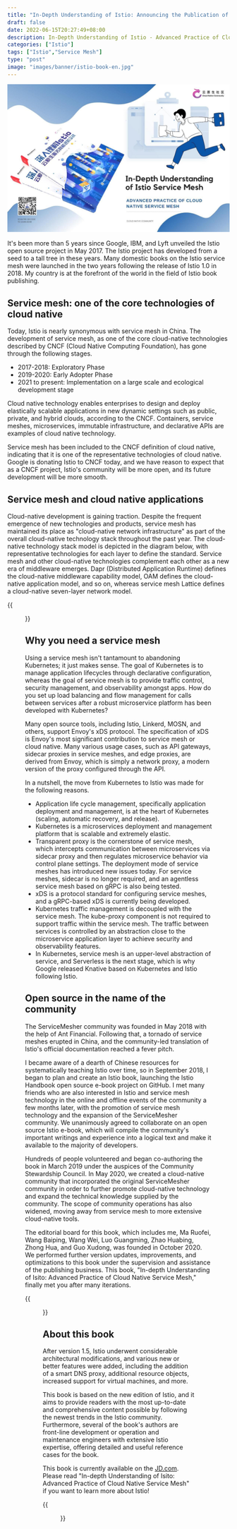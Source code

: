 ```yaml
---
title: "In-Depth Understanding of Istio: Announcing the Publication of a New Istio Book"
draft: false
date: 2022-06-15T20:27:49+08:00
description: In-Depth Understanding of Istio - Advanced Practice of Cloud Native Service Mesh, the book is officially on sale!
categories: ["Istio"]
tags: ["Istio","Service Mesh"]
type: "post"
image: "images/banner/istio-book-en.jpg"
---
```


![](book.jpg)

It's been more than 5 years since Google, IBM, and Lyft unveiled the Istio open source project in May 2017. The Istio project has developed from a seed to a tall tree in these years. Many domestic books on the Istio service mesh were launched in the two years following the release of Istio 1.0 in 2018. My country is at the forefront of the world in the field of Istio book publishing.

## Service mesh: one of the core technologies of cloud native

Today, Istio is nearly synonymous with service mesh in China. The development of service mesh, as one of the core cloud-native technologies described by CNCF (Cloud Native Computing Foundation), has gone through the following stages.

- 2017-2018: Exploratory Phase
- 2019-2020: Early Adopter Phase
- 2021 to present: Implementation on a large scale and ecological development stage

Cloud native technology enables enterprises to design and deploy elastically scalable applications in new dynamic settings such as public, private, and hybrid clouds, according to the CNCF. Containers, service meshes, microservices, immutable infrastructure, and declarative APIs are examples of cloud native technology.

Service mesh has been included to the CNCF definition of cloud native, indicating that it is one of the representative technologies of cloud native. Google is donating Istio to CNCF today, and we have reason to expect that as a CNCF project, Istio's community will be more open, and its future development will be more smooth.

## Service mesh and cloud native applications

Cloud-native development is gaining traction. Despite the frequent emergence of new technologies and products, service mesh has maintained its place as "cloud-native network infrastructure" as part of the overall cloud-native technology stack throughout the past year. The cloud-native technology stack model is depicted in the diagram below, with representative technologies for each layer to define the standard. Service mesh and other cloud-native technologies complement each other as a new era of middleware emerges. Dapr (Distributed Application Runtime) defines the cloud-native middleware capability model, OAM defines the cloud-native application model, and so on, whereas service mesh Lattice defines a cloud-native seven-layer network model.

{{<figure title="Cloud Native Application Model" alt="Cloud Native Application Model" src="model.jpg" class="mx-auto text-center" width="80%">}}

## Why you need a service mesh

Using a service mesh isn't tantamount to abandoning Kubernetes; it just makes sense. The goal of Kubernetes is to manage application lifecycles through declarative configuration, whereas the goal of service mesh is to provide traffic control, security management, and observability amongst apps. How do you set up load balancing and flow management for calls between services after a robust microservice platform has been developed with Kubernetes?

Many open source tools, including Istio, Linkerd, MOSN, and others, support Envoy's xDS protocol. The specification of xDS is Envoy's most significant contribution to service mesh or cloud native. Many various usage cases, such as API gateways, sidecar proxies in service meshes, and edge proxies, are derived from Envoy, which is simply a network proxy, a modern version of the proxy configured through the API.

In a nutshell, the move from Kubernetes to Istio was made for the following reasons.

- Application life cycle management, specifically application deployment and management, is at the heart of Kubernetes (scaling, automatic recovery, and release).
- Kubernetes is a microservices deployment and management platform that is scalable and extremely elastic.
- Transparent proxy is the cornerstone of service mesh, which intercepts communication between microservices via sidecar proxy and then regulates microservice behavior via control plane settings. The deployment mode of service meshes has introduced new issues today. For service meshes, sidecar is no longer required, and an agentless service mesh based on gRPC is also being tested.
- xDS is a protocol standard for configuring service meshes, and a gRPC-based xDS is currently being developed.
- Kubernetes traffic management is decoupled with the service mesh. The kube-proxy component is not required to support traffic within the service mesh. The traffic between services is controlled by an abstraction close to the microservice application layer to achieve security and observability features.
- In Kubernetes, service mesh is an upper-level abstraction of service, and Serverless is the next stage, which is why Google released Knative based on Kubernetes and Istio following Istio.

## Open source in the name of the community

The ServiceMesher community was founded in May 2018 with the help of Ant Financial. Following that, a tornado of service meshes erupted in China, and the community-led translation of Istio's official documentation reached a fever pitch.

I became aware of a dearth of Chinese resources for systematically teaching Istio over time, so in September 2018, I began to plan and create an Istio book, launching the Istio Handbook open source e-book project on GitHub. I met many friends who are also interested in Istio and service mesh technology in the online and offline events of the community a few months later, with the promotion of service mesh technology and the expansion of the ServiceMesher community. We unanimously agreed to collaborate on an open source Istio e-book, which will compile the community's important writings and experience into a logical text and make it available to the majority of developers.

Hundreds of people volunteered and began co-authoring the book in March 2019 under the auspices of the Community Stewardship Council. In May 2020, we created a cloud-native community that incorporated the original ServiceMesher community in order to further promote cloud-native technology and expand the technical knowledge supplied by the community. The scope of community operations has also widened, moving away from service mesh to more extensive cloud-native tools.

The editorial board for this book, which includes me, Ma Ruofei, Wang Baiping, Wang Wei, Luo Guangming, Zhao Huabing, Zhong Hua, and Guo Xudong, was founded in October 2020. We performed further version updates, improvements, and optimizations to this book under the supervision and assistance of the publishing business. This book, "In-depth Understanding of Isito: Advanced Practice of Cloud Native Service Mesh," finally met you after many iterations.

{{<figure src="cover.jpg" title="The book cover" alt="cover" width="70%" class="mx-auto text-center">}}

## About this book

After version 1.5, Istio underwent considerable architectural modifications, and various new or better features were added, including the addition of a smart DNS proxy, additional resource objects, increased support for virtual machines, and more.

This book is based on the new edition of Istio, and it aims to provide readers with the most up-to-date and comprehensive content possible by following the newest trends in the Istio community. Furthermore, several of the book's authors are front-line development or operation and maintenance engineers with extensive Istio expertise, offering detailed and useful reference cases for the book.

This book is currently available on the [JD.com](https://item.jd.com/13200745.html). Please read "In-depth Understanding of Isito: Advanced Practice of Cloud Native Service Mesh" if you want to learn more about Istio!

{{<figure src="qrcode.jpg" alt="Buy now" class="mx-auto text-center" width="30%" link="https://item.jd.com/13200745.html" attr="[Buy now](https://item.jd.com/13200745.html)">}}

